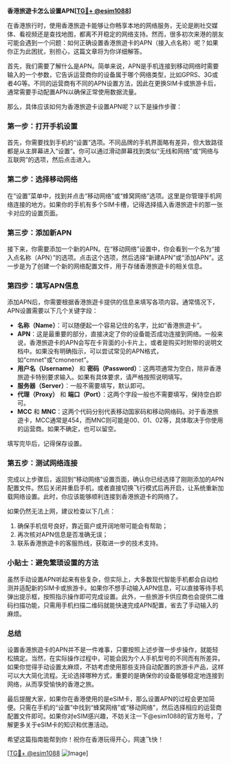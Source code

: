 **香港旅遊卡怎么设置APN[[TG💪+ @esim1088](https://t.me/s/esim1088)]**

在香港旅行时，使用香港旅遊卡能够让你畅享本地的网络服务，无论是刷社交媒体、看视频还是查找地图，都离不开稳定的网络支持。然而，很多初次来港的朋友可能会遇到一个问题：如何正确设置香港旅遊卡的APN（接入点名称）呢？如果你正为此困扰，别担心，这篇文章将为你详细解答。

首先，我们需要了解什么是APN。简单来说，APN是手机连接到移动网络时需要输入的一个参数，它告诉运营商你的设备属于哪个网络类型，比如GPRS、3G或者4G等。不同的运营商有不同的APN设置方法，因此在更换SIM卡或旅游卡后，通常需要手动配置APN以确保正常使用数据流量。

那么，具体应该如何为香港旅遊卡设置APN呢？以下是操作步骤：

### 第一步：打开手机设置

首先，你需要找到手机的“设置”选项。不同品牌的手机界面略有差异，但大致路径都是从主屏幕进入“设置”。你可以通过滑动屏幕找到类似“无线和网络”或“网络与互联网”的选项，然后点击进入。

### 第二步：选择移动网络

在“设置”菜单中，找到并点击“移动网络”或“蜂窝网络”选项。这里是你管理手机网络连接的地方。如果你的手机有多个SIM卡槽，记得选择插入香港旅遊卡的那一张卡对应的设置页面。

### 第三步：添加新APN

接下来，你需要添加一个新的APN。在“移动网络”设置中，你会看到一个名为“接入点名称（APN）”的选项。点击这个选项，然后选择“新建APN”或“添加APN”。这一步是为了创建一个新的网络配置文件，用于存储香港旅遊卡的相关信息。

### 第四步：填写APN信息

添加APN后，你需要根据香港旅遊卡提供的信息来填写各项内容。通常情况下，APN设置需要以下几个关键字段：

- **名称（Name）**：可以随便起一个容易记住的名字，比如“香港旅遊卡”。
- **APN**：这是最重要的部分，直接决定了你的设备能否成功连接到网络。一般来说，香港旅遊卡的APN会写在卡背面的小卡片上，或者是购买时附带的说明文档中。如果没有明确指示，可以尝试常见的APN格式，如“cmnet”或“cmonenet”。
- **用户名（Username）** 和 **密码（Password）**：这两项通常为空白，除非香港旅遊卡特别要求输入。如果有具体要求，请严格按照说明填写。
- **服务器（Server）**：一般不需要填写，默认即可。
- **代理（Proxy）** 和 **端口（Port）**：这两个字段一般也不需要填写，保持空白即可。
- **MCC** 和 **MNC**：这两个代码分别代表移动国家码和移动网络码。对于香港旅遊卡，MCC通常是454，而MNC则可能是00、01、02等，具体取决于你使用的运营商。如果不确定，也可以留空。

填写完毕后，记得保存设置。

### 第五步：测试网络连接

完成以上步骤后，返回到“移动网络”设置页面，确认你已经选择了刚刚添加的APN配置文件。然后关闭并重启手机，或者直接切换飞行模式后再开启，让系统重新加载网络设置。此时，你应该能够顺利连接到香港旅遊卡的网络了。

如果仍然无法上网，建议检查以下几点：
1. 确保手机信号良好，靠近窗户或开阔地带可能会有帮助；
2. 再次核对APN信息是否准确无误；
3. 联系香港旅遊卡的客服热线，获取进一步的技术支持。

### 小贴士：避免繁琐设置的方法

虽然手动设置APN听起来有些复杂，但实际上，大多数现代智能手机都会自动检测并适配新的SIM卡或旅游卡。如果你不想手动输入APN信息，可以直接等待手机弹出提示框，按照指示操作即可完成设置。此外，一些旅游卡供应商也会提供二维码扫描功能，只需用手机扫描二维码就能快速完成APN配置，省去了手动输入的麻烦。

### 总结

设置香港旅遊卡的APN并不是一件难事，只要按照上述步骤一步步操作，就能轻松搞定。当然，在实际操作过程中，可能会因为个人手机型号的不同而有所差异。如果你觉得手动设置太麻烦，不妨考虑使用那些支持自动配置的旅游卡产品，这样可以大大简化流程。无论选择哪种方式，重要的是确保你的设备能够稳定地连接到网络，从而享受愉快的香港之旅。

最后提醒大家，如果你在香港使用的是eSIM卡，那么设置APN的过程会更加简便。只需在手机的“设置”中找到“蜂窝网络”或“移动网络”，然后选择相应的运营商配置文件即可。如果你对eSIM感兴趣，不妨关注一下@esim1088的官方账号，了解更多关于eSIM卡的知识和优惠活动。

希望这篇指南能帮到你！祝你在香港玩得开心，网速飞快！

[[TG💪+ @esim1088](https://t.me/s/esim1088) ![Image](https://i.postimg.cc/4NQfJmqS/Snipaste-2025-05-13-00-14-12.png)]